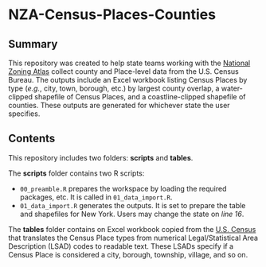 # NZA-Census-Places-Counties

## Summary
This repository was created to help state teams working with the [National Zoning Atlas](https://www.zoningatlas.org/) collect county and Place-level data from the U.S. Census Bureau. The outputs include an Excel workbook listing Census Places by type (*e.g.*, city, town, borough, etc.) by largest county overlap, a water-clipped shapefile of Census Places, and a coastline-clipped shapefile of counties. These outputs are generated for whichever state the user specifies.

## Contents
This repository includes two folders: **scripts** and **tables**.

The **scripts** folder contains two R scripts:

- `00_preamble.R` prepares the workspace by loading the required packages, etc. It is called in `01_data_import.R`.
- `01_data_import.R` generates the outputs. It is set to prepare the table and shapefiles for New York. Users may change the state on *line 16*.

The **tables** folder contains on Excel workbook copied from the [U.S. Census](https://www.census.gov/library/reference/code-lists/legal-status-codes.html) that translates the Census Place types from numerical Legal/Statistical Area Description (LSAD) codes to readable text. These LSADs specify if a Census Place is considered a city, borough, township, village, and so on.
